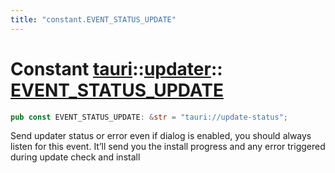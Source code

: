 ```yaml
---
title: "constant.EVENT_STATUS_UPDATE"
---
```


# Constant [tauri](/docs/api/rust/tauri/../index.html)::​[updater](/docs/api/rust/tauri/index.html)::​[EVENT_STATUS_UPDATE](/docs/api/rust/tauri/)

```rs
pub const EVENT_STATUS_UPDATE: &str = "tauri://update-status";
```

Send updater status or error even if dialog is enabled, you should always listen for this event. It’ll send you the install progress and any error triggered during update check and install
